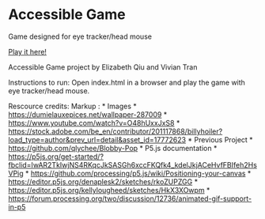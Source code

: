 # Accessible Game
Game designed for eye tracker/head mouse

[Play it here!](https://qlychee.github.io/Accessible-Game/)

Accessible Game project by Elizabeth Qiu and Vivian Tran

Instructions to run:
Open index.html in a browser and play the game with eye tracker/head mouse. 

Rescource credits: 
Markup : * Images
              * https://dumielauxepices.net/wallpaper-287009
              * https://www.youtube.com/watch?v=O48hUxxJxS8
              * https://stock.adobe.com/be_en/contributor/201117868/billyhoiler?load_type=author&prev_url=detail&asset_id=17772623
          * Previous Project
              * https://github.com/qlychee/Blobby-Pop
          * P5.js documentation
              * https://p5js.org/get-started/?fbclid=IwAR2TkIwjNS4RKqcJkSASGh6xccFKQfk4_kdelJkjACeHvfFBIfeh2HsVPig
              * https://github.com/processing/p5.js/wiki/Positioning-your-canvas
              * https://editor.p5js.org/denaplesk2/sketches/rkoZUPZGG
              * https://editor.p5js.org/kellylougheed/sketches/HkX3XOwpm
              * https://forum.processing.org/two/discussion/12736/animated-gif-support-in-p5

              
